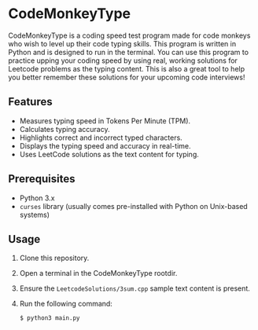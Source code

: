 # CodeMonkeyType

CodeMonkeyType is a coding speed test program made for code monkeys who wish to level up their code typing skills. This program is written in Python and is designed to run in the terminal. You can use this program to practice upping your coding speed by using real, working solutions for Leetcode problems as the typing content. This is also a great tool to help you better remember these solutions for your upcoming code interviews!

## Features

- Measures typing speed in Tokens Per Minute (TPM).
- Calculates typing accuracy.
- Highlights correct and incorrect typed characters.
- Displays the typing speed and accuracy in real-time.
- Uses LeetCode solutions as the text content for typing.

## Prerequisites

- Python 3.x
- `curses` library (usually comes pre-installed with Python on Unix-based systems)

## Usage

1. Clone this repository.
2. Open a terminal in the CodeMonkeyType rootdir.
4. Ensure the `LeetcodeSolutions/3sum.cpp` sample text content is present.
5. Run the following command:

   ```console
   $ python3 main.py
